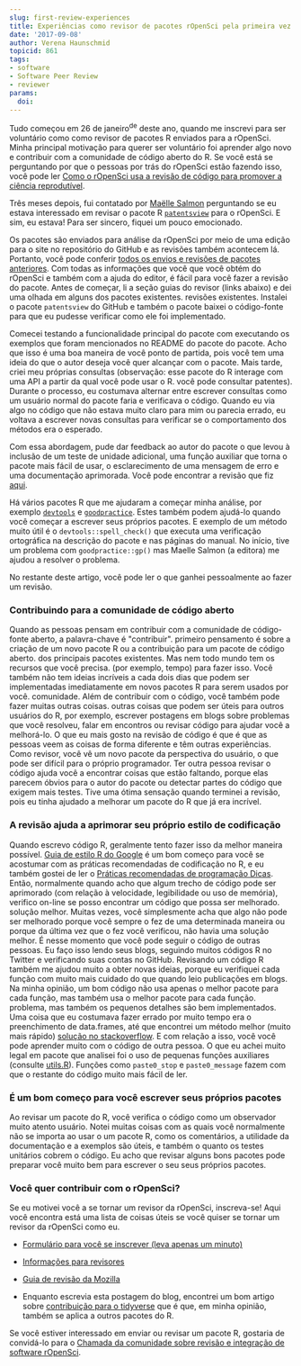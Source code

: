 ```yaml
---
slug: first-review-experiences
title: Experiências como revisor de pacotes rOpenSci pela primeira vez
date: '2017-09-08'
author: Verena Haunschmid
topicid: 861
tags:
- software
- Software Peer Review
- reviewer
params:
  doi: 
---
```


Tudo começou em 26 de janeiro<sup>de</sup> deste ano, quando me inscrevi para ser voluntário como
como revisor de pacotes R enviados para a rOpenSci. Minha principal motivação para
querer ser voluntário foi aprender algo novo e
contribuir com a comunidade de código aberto do R. Se você está se perguntando por que o
pessoas por trás do rOpenSci estão fazendo isso, você pode ler [Como o rOpenSci usa a revisão de código para promover a ciência reprodutível](https://www.numfocus.org/blog/how-ropensci-uses-code-review-to-promote-reproducible-science/).

Três meses depois, fui contatado por [Maëlle Salmon](https://twitter.com/masalmon) perguntando se eu estava interessado em
revisar o pacote R [`patentsview`](https://github.com/ropensci/patentsview) para o rOpenSci. E sim, eu
estava! Para ser sincero, fiquei um pouco emocionado.

Os pacotes são enviados para análise da rOpenSci por meio de uma edição para o site
no repositório do GitHub e as revisões também acontecem lá. Portanto, você pode conferir
[todos os envios e revisões de pacotes anteriores](https://github.com/ropensci/software-review/issues).
Com todas as informações que você
que você obtém do rOpenSci e também com a ajuda do editor, é fácil
para você fazer a revisão do pacote. Antes de começar, li a seção
guias do revisor (links abaixo) e dei uma olhada em alguns dos pacotes existentes.
revisões existentes. Instalei o pacote `patentsview` do GitHub e também o pacote
baixei o código-fonte para que eu pudesse verificar como ele foi implementado.

Comecei testando a funcionalidade principal do pacote com
executando os exemplos que foram mencionados no README do pacote
do pacote. Acho que isso é uma boa maneira de você
ponto de partida, pois você tem uma ideia do que o autor deseja
você quer alcançar com o pacote. Mais tarde, criei meu
próprias consultas (observação: esse pacote do R interage com uma API a partir da qual você pode usar o R.
você pode consultar patentes). Durante o processo, eu costumava alternar entre
escrever consultas como um usuário normal do pacote
faria e verificava o código. Quando eu via algo no código que
não estava muito claro para mim ou parecia errado, eu voltava a escrever novas
consultas para verificar se o comportamento dos métodos era o esperado.

Com essa abordagem, pude dar feedback ao autor do pacote
o que levou à inclusão de um teste de unidade adicional, uma função auxiliar
que torna o pacote mais fácil de usar, o esclarecimento de uma mensagem de erro
e uma documentação aprimorada. Você pode encontrar a revisão que fiz [aqui](https://github.com/ropensci/software-review/issues/112#issuecomment-303462505).

Há vários pacotes R que me ajudaram a começar minha análise,
por exemplo [`devtools`](https://github.com/hadley/devtools) e
[`goodpractice`](https://github.com/MangoTheCat/goodpractice). Estes
também podem ajudá-lo quando você começar a escrever seus próprios pacotes. E
exemplo de um método muito útil é o `devtools::spell_check()` que
executa uma verificação ortográfica na descrição do pacote e nas páginas do manual.
No início, tive um problema com `goodpractice::gp()` mas Maelle Salmon
(a editora) me ajudou a resolver o problema.

No restante deste artigo, você pode ler o que ganhei pessoalmente ao fazer um
revisão.

### Contribuindo para a comunidade de código aberto

Quando as pessoas pensam em contribuir com a comunidade de código-fonte aberto, a palavra-chave é "contribuir".
primeiro pensamento é sobre a criação de um novo pacote R ou a contribuição para um pacote de código aberto.
dos principais pacotes existentes. Mas nem todo mundo tem os recursos que você precisa.
(por exemplo, tempo) para fazer isso. Você também não tem ideias incríveis a cada dois dias
que podem ser implementadas imediatamente em novos pacotes R para serem usados por você.
comunidade. Além de contribuir com o código, você também pode fazer muitas outras coisas.
outras coisas que podem ser úteis para outros usuários do R, por exemplo, escrever
postagens em blogs sobre problemas que você resolveu, falar em encontros ou revisar
código para ajudar você a melhorá-lo. O que eu mais gosto na revisão de código é que
é que as pessoas veem as coisas de forma diferente e têm outras experiências. Como revisor,
você vê um novo pacote da perspectiva do usuário, o que pode ser difícil para
o próprio programador. Ter outra pessoa
revisar o código ajuda você a encontrar coisas que estão faltando, porque elas parecem
óbvios para o autor do pacote ou detectar partes do código que exigem mais
testes. Tive uma ótima sensação quando terminei a revisão, pois eu tinha
ajudado a melhorar um pacote do R que já era incrível.

### A revisão ajuda a aprimorar seu próprio estilo de codificação

Quando escrevo código R, geralmente tento fazer isso da melhor maneira possível.
[Guia de estilo R do Google](https://google.github.io/styleguide/Rguide.xml)
é um bom começo para você se acostumar com as práticas recomendadas de codificação no R, e eu também
gostei de ler o [Práticas recomendadas de programação
Dicas](https://github.com/timoxley/best-practices). Então, normalmente
quando acho que algum trecho de código pode ser aprimorado (com relação à velocidade,
legibilidade ou uso de memória), verifico on-line se posso encontrar um código que possa ser melhorado.
solução melhor. Muitas vezes, você simplesmente acha que algo não pode ser
melhorado porque você sempre o fez de uma determinada maneira ou porque da última vez que o fez
você verificou, não havia uma solução melhor. É nesse momento que você pode seguir
o código de outras pessoas. Eu faço isso lendo seus blogs, seguindo muitos códigos R
no Twitter e verificando suas contas no GitHub. Revisando um código R
também me ajudou muito a obter novas ideias, porque eu
verifiquei cada função com muito mais cuidado do que quando leio publicações em blogs.
Na minha opinião, um bom código não usa apenas o melhor pacote para cada função, mas também usa o melhor pacote para cada função.
problema, mas também os pequenos detalhes são bem implementados. Uma coisa que eu
costumava fazer errado por muito tempo era o preenchimento de data.frames, até que
encontrei um método melhor (muito mais rápido)
[solução no stackoverflow](https://stackoverflow.com/a/29419402).
E com relação a isso, você
você pode aprender muito com o código de outra pessoa. O que eu achei muito legal em
pacote que analisei foi o uso de pequenas funções auxiliares (consulte
[utils.R](https://github.com/ropensci/patentsview/blob/c03e1ab2537873d7a9b76025b0072953efb475c1/R/utils.R)).
Funções como `paste0_stop` e `paste0_message` fazem com que o restante do
código muito mais fácil de ler.

### É um bom começo para você escrever seus próprios pacotes

Ao revisar um pacote do R, você verifica o código como um observador muito atento
usuário. Notei muitas coisas com as quais você normalmente não se importa ao usar o
um pacote R, como os comentários, a utilidade da documentação e a
exemplos são úteis, e também o quanto os testes unitários cobrem o código. Eu acho que
revisar alguns bons pacotes pode preparar você muito bem para escrever o seu
seus próprios pacotes.

### Você quer contribuir com o rOpenSci?

Se eu motivei você a se tornar um revisor da rOpenSci, inscreva-se! Aqui você encontra
está uma lista de coisas úteis se você quiser se tornar um revisor da rOpenSci
como eu.

- [Formulário para você se inscrever (leva apenas um minuto)](/onboarding/)

- [Informações para revisores](https://devguide.ropensci.org/reviewerguide.html)

- [Guia de revisão da Mozilla](https://mozillascience.github.io/codeReview/review.html)

- Enquanto escrevia esta postagem do blog, encontrei um bom artigo sobre [contribuição
  para o tidyverse](https://www.tidyverse.org/articles/2017/08/contributing/) que é
  que, em minha opinião, também se aplica a outros pacotes do R.

Se você estiver interessado em enviar ou revisar um pacote R, gostaria de convidá-lo para o [ Chamada da comunidade sobre revisão e integração de software rOpenSci](/blog/2017/08/31/comm-call-v14).


